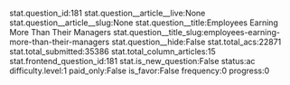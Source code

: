 stat.question_id:181
stat.question__article__live:None
stat.question__article__slug:None
stat.question__title:Employees Earning More Than Their Managers
stat.question__title_slug:employees-earning-more-than-their-managers
stat.question__hide:False
stat.total_acs:22871
stat.total_submitted:35386
stat.total_column_articles:15
stat.frontend_question_id:181
stat.is_new_question:False
status:ac
difficulty.level:1
paid_only:False
is_favor:False
frequency:0
progress:0
